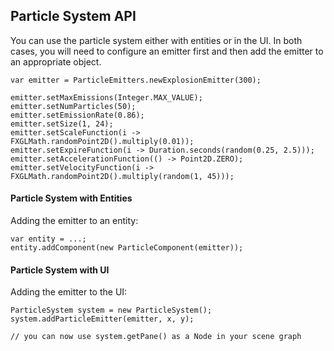 ## Particle System API

You can use the particle system either with entities or in the UI. In both cases, you will need to configure an emitter first and then add the emitter to an appropriate object.

```
var emitter = ParticleEmitters.newExplosionEmitter(300);

emitter.setMaxEmissions(Integer.MAX_VALUE);
emitter.setNumParticles(50);
emitter.setEmissionRate(0.86);
emitter.setSize(1, 24);
emitter.setScaleFunction(i -> FXGLMath.randomPoint2D().multiply(0.01));
emitter.setExpireFunction(i -> Duration.seconds(random(0.25, 2.5)));
emitter.setAccelerationFunction(() -> Point2D.ZERO);
emitter.setVelocityFunction(i -> FXGLMath.randomPoint2D().multiply(random(1, 45)));
```

#### Particle System with Entities

Adding the emitter to an entity:

```
var entity = ...;
entity.addComponent(new ParticleComponent(emitter));
```

#### Particle System with UI

Adding the emitter to the UI:

```
ParticleSystem system = new ParticleSystem();
system.addParticleEmitter(emitter, x, y);

// you can now use system.getPane() as a Node in your scene graph
```

